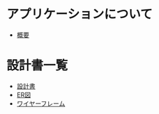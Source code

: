 # アプリケーションについて
- [概要](#info_1)

# 設計書一覧
- [設計書](https://docs.google.com/spreadsheets/d/1uDmid2_25bXgGmZ1OKY-HubaZ2G_mgB80Y8gZgFwqiE/edit?usp=sharing)
- [ER図](https://cacoo.com/diagrams/edb5Dqr5aYgNoUyf#89F93)
- [ワイヤーフレーム](https://cacoo.com/diagrams/52W9xRDKiHJahDG5#91212)